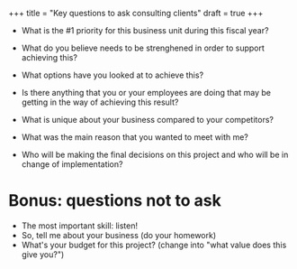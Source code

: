+++
title = "Key questions to ask consulting clients"
draft = true
+++

- What is the #1 priority for this business unit during this fiscal year?

- What do you believe needs to be strenghened in order to support achieving this?

- What options have you looked at to achieve this?

- Is there anything that you or your employees are doing that may be getting in
  the way of achieving this result?

- What is unique about your business compared to your competitors?

- What was the main reason that you wanted to meet with me?

- Who will be making the final decisions on this project and who will be in
  change of implementation?

# Bonus: questions not to ask

- The most important skill: listen!
- So, tell me about your business (do your homework)
- What's your budget for this project? (change into "what value does this give
  you?")
